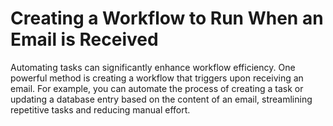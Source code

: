 # Creating a Workflow to Run When an Email is Received

Automating tasks can significantly enhance workflow efficiency.  One powerful method is creating a workflow that triggers upon receiving an email. For example, you can automate the process of creating a task or updating a database entry based on the content of an email, streamlining repetitive tasks and reducing manual effort.

